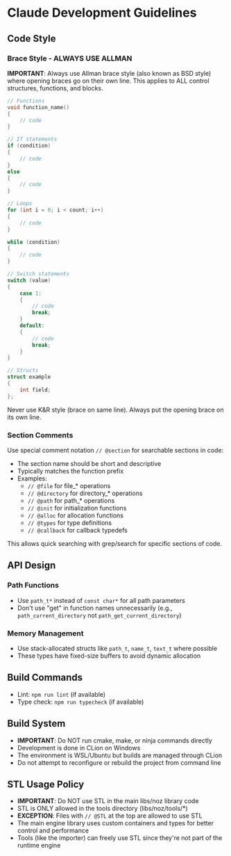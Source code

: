 # Claude Development Guidelines

## Code Style

### Brace Style - ALWAYS USE ALLMAN
**IMPORTANT**: Always use Allman brace style (also known as BSD style) where opening braces go on their own line. This applies to ALL control structures, functions, and blocks.

```c
// Functions
void function_name()
{
    // code
}

// If statements
if (condition)
{
    // code
}
else
{
    // code
}

// Loops
for (int i = 0; i < count; i++)
{
    // code
}

while (condition)
{
    // code
}

// Switch statements
switch (value)
{
    case 1:
    {
        // code
        break;
    }
    default:
    {
        // code
        break;
    }
}

// Structs
struct example
{
    int field;
};
```

Never use K&R style (brace on same line). Always put the opening brace on its own line.

### Section Comments
Use special comment notation `// @section` for searchable sections in code:
- The section name should be short and descriptive
- Typically matches the function prefix
- Examples:
  - `// @file` for file_* operations
  - `// @directory` for directory_* operations  
  - `// @path` for path_* operations
  - `// @init` for initialization functions
  - `// @alloc` for allocation functions
  - `// @types` for type definitions
  - `// @callback` for callback typedefs

This allows quick searching with grep/search for specific sections of code.

## API Design

### Path Functions
- Use `path_t*` instead of `const char*` for all path parameters
- Don't use "get" in function names unnecessarily (e.g., `path_current_directory` not `path_get_current_directory`)

### Memory Management
- Use stack-allocated structs like `path_t`, `name_t`, `text_t` where possible
- These types have fixed-size buffers to avoid dynamic allocation

## Build Commands
- Lint: `npm run lint` (if available)
- Type check: `npm run typecheck` (if available)

## Build System
- **IMPORTANT**: Do NOT run cmake, make, or ninja commands directly
- Development is done in CLion on Windows
- The environment is WSL/Ubuntu but builds are managed through CLion
- Do not attempt to reconfigure or rebuild the project from command line

## STL Usage Policy
- **IMPORTANT**: Do NOT use STL in the main libs/noz library code
- STL is ONLY allowed in the tools directory (libs/noz/tools/*)
- **EXCEPTION**: Files with `// @STL` at the top are allowed to use STL
- The main engine library uses custom containers and types for better control and performance
- Tools (like the importer) can freely use STL since they're not part of the runtime engine